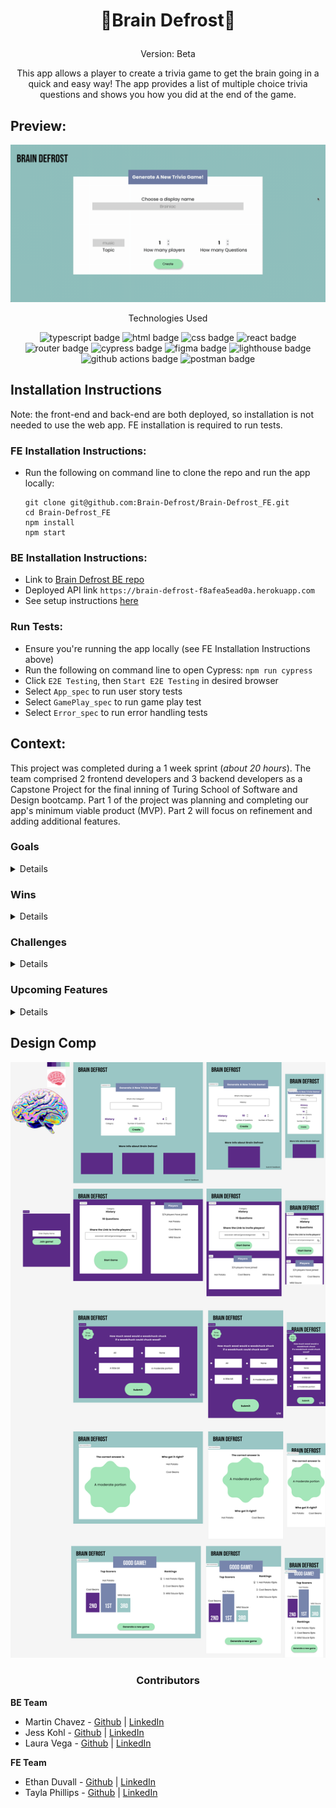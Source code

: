 # <p align="center">🧠Brain Defrost🥶</p>
<p align="center">Version: Beta</p>

<p align="center">This app allows a player to create a trivia game to get the brain going in a quick and easy way! The app provides a list of multiple choice trivia questions and shows you how you did at the end of the game.</p>

## Preview:
<div align="center">
  <img src=".github/Brain Defrost Demo.gif" alt="app demo">

</div>
<p align="center">Technologies Used</p>
<div align="center">
  <img src="https://img.shields.io/badge/TypeScript-3178C6?logo=typescript&logoColor=fff&style=for-the-badge" alt="typescript badge">
  <img src="https://img.shields.io/badge/HTML5-E34F26?logo=html5&logoColor=fff&style=for-the-badge" alt="html badge">
  <img src="https://img.shields.io/badge/CSS3-1572B6?logo=css3&logoColor=fff&style=for-the-badge" alt="css badge">
  <img src="https://img.shields.io/badge/React-61DAFB?logo=react&logoColor=000&style=for-the-badge" alt="react badge">
  <img src="https://img.shields.io/badge/React%20Router-CA4245?logo=reactrouter&logoColor=fff&style=for-the-badge" alt="router badge">
  <img src="https://img.shields.io/badge/Cypress-69D3A7?logo=cypress&logoColor=fff&style=for-the-badge" alt="cypress badge">
  <img src="https://img.shields.io/badge/Figma-F24E1E?logo=figma&logoColor=fff&style=for-the-badge" alt="figma badge">
  <img src="https://img.shields.io/badge/Lighthouse-F44B21?logo=lighthouse&logoColor=fff&style=for-the-badge" alt="lighthouse badge">
  <img src="https://img.shields.io/badge/GitHub%20Actions-2088FF?logo=githubactions&logoColor=fff&style=for-the-badge" alt="github actions badge">
  <img src="https://img.shields.io/badge/Postman-FF6C37?logo=postman&logoColor=fff&style=for-the-badge" alt="postman badge">
  <!--
  <img src="https://img.shields.io/badge/Socket.io-010101?logo=socketdotio&logoColor=fff&style=for-the-badge" alt="socket.io badge">
   other badges -->
</div>

## Installation Instructions
Note: the front-end and back-end are both deployed, so installation is not needed to use the web app. FE installation is required to run tests.

### FE Installation Instructions:
- Run the following on command line to clone the repo and run the app locally:
    ```
    git clone git@github.com:Brain-Defrost/Brain-Defrost_FE.git
    cd Brain-Defrost_FE
    npm install
    npm start
    ```

### BE Installation Instructions:
- Link to [Brain Defrost BE repo](https://github.com/Brain-Defrost/Brain-Defrost_BE)
- Deployed API link `https://brain-defrost-f8afea5ead0a.herokuapp.com`
- See setup instructions [here](https://github.com/Brain-Defrost/Brain-Defrost_BE#instructions)

### Run Tests:
- Ensure you're running the app locally (see FE Installation Instructions above)
- Run the following on command line to open Cypress: `npm run cypress`
- Click `E2E Testing`, then `Start E2E Testing` in desired browser
- Select `App_spec` to run user story tests
- Select `GamePlay_spec` to run game play test
- Select `Error_spec` to run error handling tests

## Context:
<!-- wins, challenges, about 20 hours spent, goals, approaches etc -->
This project was completed during a 1 week sprint (*about 20 hours*). The team comprised 2 frontend developers and 3 backend developers as a Capstone Project for the final inning of Turing School of Software and Design bootcamp. Part 1 of the project was planning and completing our app's minimum viable product (MVP). Part 2 will focus on refinement and adding additional features.

### Goals

<details close>
  
  ```
  - Use scrum methodology to collaborate as a full stack team and provide production-ready software
  - Explore new concepts, libraries, or patterns
  - Practice professional git workflow
  - Build application that executes in development, test, CI, and production enfironments
  
  ```
  
</details>
  
### Wins
  
<details close>
  
  ```
  - CI/CD pipeline implementation
  - Postman mock server used for network requests during development
  
  ```
  
</details>
  
### Challenges
  
<details close>
  
  ```
  - Testing gameplay and different user perspectives(game creator vs joining player) efficiently but thoroughly
  - Developing features for players to join game from a different browing session/window/device - problem approached by using encoded data stored in URL
  - Single-page application routing incompatability with GitHub Pages - problem approached by using a rerouting script in the `index.html` file
  
  ```
  
</details>

### Upcoming Features
  
<details close>
  
  ```
  - Multi-player capability with WebSockets
  - Requests made to Brain Defrost BE for AI generated questions and unique gameplay (currently making requests to Postman mock server)
  - UI refinement and responsiveness
  
  ```
  
</details>

## Design Comp
<div align="center">
  <img src=".github/Brain Defrost Comp.png" alt="design composition">
</div>

### <p align="center">Contributors</p>
**BE Team**
  - Martin Chavez - [Github](https://github.com/Chavezgm) | [LinkedIn](https://www.linkedin.com/in/martin-chavez-garcia/)
  - Jess Kohl - [Github](https://github.com/kohljd) | [LinkedIn](https://www.linkedin.com/in/jessica-kohl-545785113/)
  - Laura Vega - [Github](https://github.com/laurarvegav) | [LinkedIn](https://www.linkedin.com/in/laurarvegav/)
  
**FE Team**
  - Ethan Duvall - [Github](https://github.com/EthanDuvall) | [LinkedIn](https://www.linkedin.com/in/eaduvall/)
  - Tayla Phillips - [Github](https://github.com/tednaphil) | [LinkedIn](https://www.linkedin.com/in/taylarichardsphillips/)
